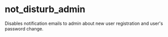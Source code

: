 # not_disturb_admin
Disables notification emails to admin about new user registration and user's password change.
